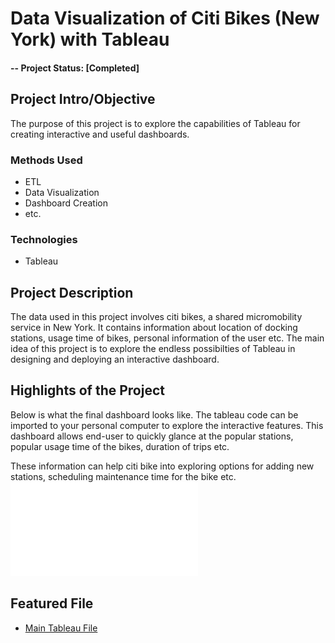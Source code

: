 # Data Visualization of Citi Bikes (New York) with Tableau

#### -- Project Status: [Completed]

## Project Intro/Objective
The purpose of this project is to explore the capabilities of Tableau for creating interactive and useful dashboards.

### Methods Used
* ETL
* Data Visualization
* Dashboard Creation
* etc.

### Technologies
* Tableau

## Project Description
The data used in this project involves citi bikes, a shared micromobility service in New York. It contains information about location of docking stations, usage time of bikes, personal information of the user etc. The main idea of this project is to explore the endless possibilties of Tableau in designing and deploying an interactive dashboard.

## Highlights of the Project

Below is what the final dashboard looks like. The tableau code can be imported to your personal computer to explore the interactive features. This dashboard allows end-user to quickly glance at the popular stations, popular usage time of the bikes, duration of trips etc.

These information can help citi bike into exploring options for adding new stations, scheduling maintenance time for the bike etc.
![](citibikes-visualization.pdf)

## Featured File
* [Main Tableau File](citibikes-visualization.ipynb)

